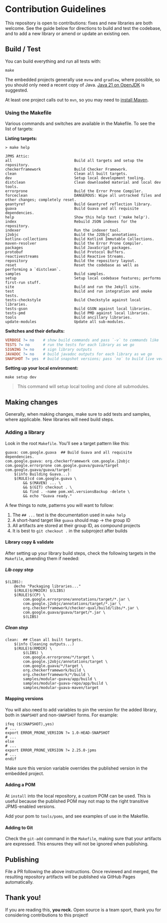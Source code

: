 # Contribution Guidelines

This repository is open to contributions: fixes and new libraries are both welcome. See the guide below for directions
to build and test the codebase, and to add a new library or amend or update an existing oen.

## Build / Test

You can build everything and run all tests with:

```shell
make
```

The embedded projects generally use `mvnw` and `gradlew`, where possible, so you should only need a recent copy of Java.
[Java 21 on OpenJDK](https://jdk.java.net/21/) is suggested.

At least one project calls out to `mvn`, so you may need to [install Maven](https://maven.apache.org/install.html).

### Using the Makefile

Various commands and switches are available in the Makefile. To see the list of targets:

**Listing targets:**

```
> make help

JPMS Attic:
all                            Build all targets and setup the repository.
checkerframework               Build Checker Framework.
clean                          Clean all built targets.
dev                            Setup local development tooling.
distclean                      Clean downloaded material and local dev tools.
errorprone                     Build the Error Prone Compiler.
forceclean                     DANGEROUS: Wipe all untracked files and other changes; completely reset.
geantyref                      Build Geantyref reflection library.
guava                          Build Guava and all requisite dependencies.
help                           Show this help text ('make help').
index                          Rebuild JSON indexes for the repository.
indexer                        Run the indexer tool.
j2objc                         Build the J2ObjC annotations.
kotlinx-collections            Build KotlinX Immutable Collections.
maven-resolver                 Build the Error Prone Compiler.
packages                       Build JavaScript packages.
protobuf                       Build Protocol Buffers.
reactivestreams                Build Reactive Streams.
repository                     Build the repository layout.
reset                          Reset the codebase as well as performing a `distclean`.
samples                        Build samples.
setup                          Setup local codebase features; performs first-run stuff.
site                           Build and run the Jekyll site.
test                           Build and run integration and smoke tests.
tests-checkstyle               Build Checkstyle against local libraries.
tests-gson                     Build GSON against local libraries.
tests-pmd                      Build PMD against local libraries.
tools                          Build ancillary libraries.
update-modules                 Update all sub-modules.
```

**Switches and their defaults:**

```makefile
VERBOSE ?= no    # show build commands and pass `-v` to commands like `cp` and `rm`
TESTS ?= no      # run the tests for each library as we go
SIGNING ?= no    # sign library outputs
JAVADOC ?= no    # build javadoc outputs for each library as we go
SNAPSHOT ?= yes  # build snapshot versions; pass `no` to build live versions
```

**Setting up your local environment:**

```shell
make setup dev
```

> This command will setup local tooling and clone all submodules.

## Making changes

Generally, when making changes, make sure to add tests and samples, where applicable. New libraries will need build
steps.

### Adding a library

Look in the root `Makefile`. You'll see a target pattern like this:

```make
guava: com.google.guava  ## Build Guava and all requisite dependencies.
com.google.guava: org.checkerframework com.google.j2objc com.google.errorprone com.google.guava/guava/target
com.google.guava/guava/target:
	$(info Building Guava...)
	$(RULE)cd com.google.guava \
		&& $(MAVEN) ... \
		&& $(GIT) checkout . \
		&& find . -name pom.xml.versionsBackup -delete \
		&& echo "Guava ready."
```

A few things to note, patterns you will want to follow:

1. The `## ...` text is the documentation used in `make help`
2. A short-hand target like `guava` should map → the group ID
3. All artifacts are stored at their group ID, as compound projects
4. It is best to `git checkout .` in the subproject after builds

#### Library copy & validate

After setting up your library build steps, check the following targets in the `Makefile`, amending them if needed:

##### Lib copy step

```make
$(LIBS):
	@echo "Packaging libraries..."
	$(RULE)$(MKDIR) $(LIBS)
	$(RULE)$(CP) \
		com.google.errorprone/annotations/target/*.jar \
		com.google.j2objc/annotations/target/*.jar \
		org.checkerframework/checker-qual/build/libs/*.jar \
		com.google.guava/guava/target/*.jar \
		$(LIBS)
```

##### Clean step

```make
clean:  ## Clean all built targets.
	$(info Cleaning outputs...)
	$(RULE)$(RMDIR) \
		$(LIBS) \
		com.google.errorprone/*/target \
		com.google.j2objc/annotations/target \
		com.google.guava/*/target \
		org.checkerframework/build \
		org.checkerframework/*/build \
		samples/modular-guava/app/build \
		samples/modular-guava-repo/app/build \
		samples/modular-guava-maven/target
```

#### Mapping versions

You will also need to add variables to pin the version for the added library, both in `SNAPSHOT` and non-`SNAPSHOT`
forms. For example:

```make
ifeq ($(SNAPSHOT),yes)
# ...
export ERROR_PRONE_VERSION ?= 1.0-HEAD-SNAPSHOT
# ...
else
# ...
export ERROR_PRONE_VERSION ?= 2.25.0-jpms
# ...
endif
```

Make sure this version variable overrides the published version in the embedded project.

#### Adding a POM

At `install` into the local repository, a custom POM can be used. This is useful because the published POM may not map
to the right transitive JPMS-enabled versions.

Add your pom to `tools/poms`, and see examples of use in the Makefile.

#### Adding to Git

Check the `git-add` command in the `Makefile`, making sure that your artifacts are expressed. This ensures they will not
be ignored when publishing.

## Publishing

File a PR following the above instructions. Once reviewed and merged, the resulting repository artifacts will be
published via GitHub Pages automatically.

## Thank you!

If you are reading this, **you rock.** Open source is a team sport, thank you for considering contributions to this
project!
